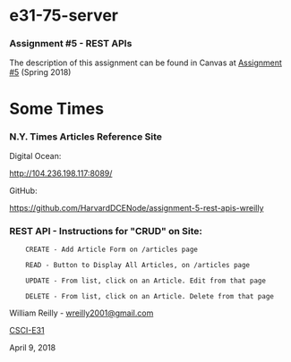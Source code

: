 # e31-75-server

### Assignment #5 - REST APIs

The description of this assignment can be found in Canvas at [Assignment #5](https://canvas.harvard.edu/courses/35096/assignments/204793) (Spring 2018)

# Some Times
### N.Y. Times Articles Reference Site

Digital Ocean:

http://104.236.198.117:8089/

GitHub:

https://github.com/HarvardDCENode/assignment-5-rest-apis-wreilly

### REST API - Instructions for "CRUD" on Site:

        CREATE - Add Article Form on /articles page

        READ - Button to Display All Articles, on /articles page

        UPDATE - From list, click on an Article. Edit from that page

        DELETE - From list, click on an Article. Delete from that page


William Reilly - wreilly2001@gmail.com

[CSCI-E31](https://canvas.harvard.edu/courses/35096)

April 9, 2018
